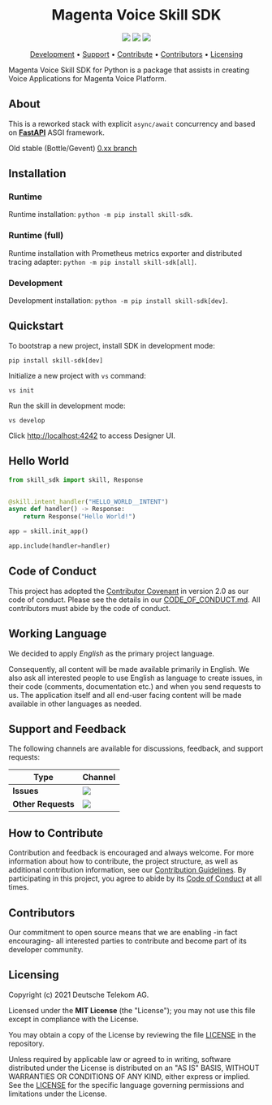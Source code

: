 <h1 align="center">
    Magenta Voice Skill SDK
</h1>

<p align="center">
    <a href="https://github.com/telekom/voice-skill-sdk/commits/" title="Last Commit"><img src="https://img.shields.io/github/last-commit/telekom/voice-skill-sdk?style=flat"></a>
    <a href="https://github.com/telekom/voice-skill-sdk/issues" title="Open Issues"><img src="https://img.shields.io/github/issues/telekom/voice-skill-sdk?style=flat"></a>
    <a href="https://github.com/telekom/voice-skill-sdk/blob/master/LICENSE" title="License"><img src="https://img.shields.io/badge/License-MIT-green.svg?style=flat"></a>
</p>

<p align="center">
  <a href="#development">Development</a> •
  <a href="#support-and-feedback">Support</a> •
  <a href="#how-to-contribute">Contribute</a> •
  <a href="#contributors">Contributors</a> •
  <a href="#licensing">Licensing</a>
</p>

Magenta Voice Skill SDK for Python is a package that assists in creating Voice Applications for Magenta Voice Platform.

## About

This is a reworked stack with explicit `async/await` concurrency 
and based on [**FastAPI**](https://fastapi.tiangolo.com/) ASGI framework.

Old stable (Bottle/Gevent) [0.xx branch](https://github.com/telekom/voice-skill-sdk/tree/stable)

## Installation

### Runtime
Runtime installation: `python -m pip install skill-sdk`.

### Runtime (full)
Runtime installation with Prometheus metrics exporter and distributed tracing adapter: `python -m pip install skill-sdk[all]`.

### Development
Development installation: `python -m pip install skill-sdk[dev]`.

## Quickstart
To bootstrap a new project, install SDK in development mode:
```
pip install skill-sdk[dev]
```

Initialize a new project with `vs` command:
```
vs init
```

Run the skill in development mode:
```
vs develop
```

Click [http://localhost:4242](http://localhost:4242) to access Designer UI.


## Hello World

```python
from skill_sdk import skill, Response


@skill.intent_handler("HELLO_WORLD__INTENT")
async def handler() -> Response:
    return Response("Hello World!")

app = skill.init_app()

app.include(handler=handler)
```

## Code of Conduct

This project has adopted the [Contributor Covenant](https://www.contributor-covenant.org/) in version 2.0 as our code of conduct. Please see the details in our [CODE_OF_CONDUCT.md](CODE_OF_CONDUCT.md). All contributors must abide by the code of conduct.

## Working Language

We decided to apply _English_ as the primary project language.  

Consequently, all content will be made available primarily in English. We also ask all interested people to use English as language to create issues, in their code (comments, documentation etc.) and when you send requests to us. The application itself and all end-user facing content will be made available in other languages as needed.

## Support and Feedback
The following channels are available for discussions, feedback, and support requests:

| Type                     | Channel                                                |
| ------------------------ | ------------------------------------------------------ |
| **Issues**   | <a href="https://github.com/telekom/voice-skill-sdk/issues/new/choose" title="General Discussion"><img src="https://img.shields.io/github/issues/telekom/voice-skill-sdk?style=flat-square"></a> </a>   |
| **Other Requests**    | <a href="mailto:opensource@telekom.de" title="Email Open Source Team"><img src="https://img.shields.io/badge/email-Open%20Source%20Team-green?logo=mail.ru&style=flat-square&logoColor=white"></a>   |

## How to Contribute

Contribution and feedback is encouraged and always welcome. For more information about how to contribute, the project structure, as well as additional contribution information, see our [Contribution Guidelines](./CONTRIBUTING.md). By participating in this project, you agree to abide by its [Code of Conduct](./CODE_OF_CONDUCT.md) at all times.

## Contributors

Our commitment to open source means that we are enabling -in fact encouraging- all interested parties to contribute and become part of its developer community.

## Licensing

Copyright (c) 2021 Deutsche Telekom AG.

Licensed under the **MIT License** (the "License"); you may not use this file except in compliance with the License.

You may obtain a copy of the License by reviewing the file [LICENSE](./LICENSE) in the repository.

Unless required by applicable law or agreed to in writing, software distributed under the License is distributed on an "AS IS" BASIS, WITHOUT WARRANTIES OR CONDITIONS OF ANY KIND, either express or implied. See the [LICENSE](./LICENSE) for the specific language governing permissions and limitations under the License.
